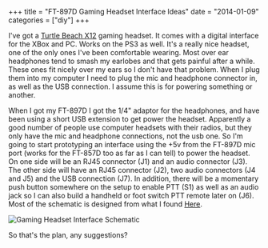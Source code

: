 +++
title = "FT-897D Gaming Headset Interface Ideas"
date = "2014-01-09"
categories = ["diy"]
+++

I've got a [Turtle Beach X12](http://www.turtlebeach.com/product-detail/xbox-headsets/ear-force-x12/56) gaming headset.  It comes with a digital interface for the XBox and PC.  Works on the PS3 as well.  It's a really nice headset, one of the only ones I've been comfortable wearing.  Most over ear headphones tend to smash my earlobes and that gets painful after a while.  These ones fit nicely over my ears so I don't have that problem.  When I plug them into my computer I need to plug the mic and headphone connector in, as well as the USB connection.  I assume this is for powering something or another.  

When I got my FT-897D I got the 1/4" adaptor for the headphones, and have been using a short USB extension to get power the headset.  Apparently a good number of people use computer headsets with their radios, but they only have the mic and headphone connections, not the usb one.  So I'm going to start prototyping an interface using the +5v from the FT-897D mic port (works for the FT-857D too as far as I can tell) to power the headset.  On one side will be an RJ45 connector (J1) and an audio connector (J3).  The other side will have an RJ45 connector (J2), two audio connectors (J4 and J5) and the USB connection (J7).  In addition, there will be a momentary push button somewhere on the setup to enable PTT (S1) as well as an audio jack so I can also build a handheld or foot switch PTT remote later on (J6).  Most of the schematic is designed from what I found [Here](http://charlessocci.com/2010/08/27/computer-headset-on-yaesu-ft-857d/).  

![Gaming Headset Interface Schematic]({filename}/images/X12-Headset-interface.png)

So that's the plan, any suggestions?
